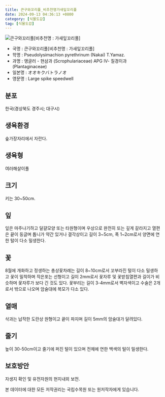 ```yaml
---
title: 큰구와꼬리풀_비추천명가새잎꼬리풀
date: 2024-09-13 04:36:13 +0800
category: [식물도감]
tag: [식물도감]
---
```




![큰구와꼬리풀[비추천명 : 가새잎꼬리풀]](/fileUpload/plants/basic/Scrophulariaceae/Veronica/9735/9735_20160726155527624files_th2.jpg)
- 국명 : 큰구와꼬리풀[비추천명 : 가새잎꼬리풀]
- 학명 : Pseudolysimachion pyrethrinum (Nakai) T.Yamaz.
- 과명 : 앵글러 - 현삼과 (Scrophulariaceae) APG Ⅳ- 질경이과 (Plantaginaceae)
- 일본명 : オオキクバトラノオ
- 영문명 : Large spike speedwell


## 분포
한국(경상북도 경주시; 대구시) 
## 생육환경
숲가장자리에서 자란다.
## 생육형
여러해살이풀
## 크기
키는 30~50cm.
## 잎
잎은 마주나기하고 달걀모양 또는 타원형이며 우상으로 완전히 또는 깊게 갈라지고 열편은 끝이 둥글며 톱니가 약간 있거나 결각상이고 길이 3~5cm, 폭 1~2cm로서 양면에 연한 털이 다소 밀생한다.
## 꽃
8월에 개화하고 정생하는 총상꽃차례는 길이 8~10cm로서 꼬부라진 털이 다소 밀생하고 꽃이 밀착하며 작은포는 선형이고 길이 2mm로서 꽃자루 및 꽃받침열편과 길이가 비슷하며 꽃자루가 보다 긴 것도 있다. 꽃부리는 길이 3-4mm로서 벽자색이고 수술은 2개로서 밖으로 나오며 암술대에 복모가 다소 있다.
## 열매
삭과는 납작한 도란상 원형이고 끝이 파지며 길이 5mm의 암술대가 달려있다.
## 줄기
높이 30-50cm이고 줄기에 퍼진 털이 있으며 전체에 연한 백색의 털이 밀생한다.
## 보호방안
자생지 확인 및 유전자원의 현지내외 보전.






본 데이터에 대한 모든 저작권리는 국립수목원 또는 원저작자에게 있습니다.
